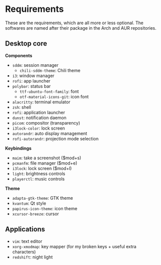 # Requirements

These are the requirements, which are all more or less optional.
The softwares are named after their package in the Arch and AUR repositories.

## Desktop core

**Components**

- `sddm`: session manager
  - `chili-sddm-theme`: Chili theme
- `i3`: window manager
- `rofi`: app launcher
- `polybar`: status bar
  - `ttf-ubuntu-font-family`: font
  - `otf-material-icons-git`: icon font
- `alacritty`: terminal emulator
- `zsh`: shell
- `rofi`: application launcher
- `dunst`: notification daemon
- `picom`: compositor (transparency)
- `i3lock-color`: lock screen
- `autorandr`: auto display management
- `rofi-autorandr`: projection mode selection

**Keybindings**

- `maim`: take a screenshot ($mod+s)
- `pcmanfm`: file manager ($mod+e)
- `i3lock`: lock screen ($mod+l)
- `light`: brightness controls
- `playerctl`: music controls

**Theme**

- `adapta-gtk-theme`: GTK theme
- `kvantum`: Qt style
- `papirus-icon-theme`: icon theme
- `xcursor-breeze`: cursor

## Applications

- `vim`: text editor
- `xorg-xmodmap`: key mapper (for my broken keys + useful extra characters)
- `redshift`: night light
